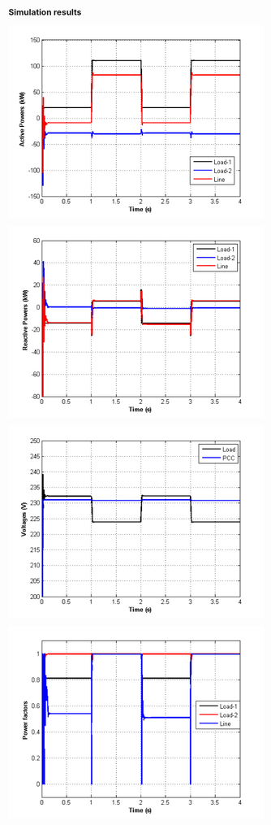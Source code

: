 ### Simulation results

![](./active_power.png)

![](./reactive_power.png)

![](./voltage.png)

![](./power_factor.png)

  
